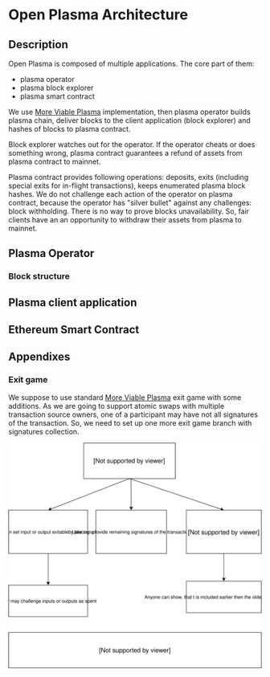 
# Open Plasma Architecture

  

## Description

Open Plasma is composed of multiple applications. The core part of them:

  - plasma operator
  - plasma block explorer
  - plasma smart contract

We use [More Viable Plasma](https://ethresear.ch/t/more-viable-plasma/2160) implementation, then plasma operator builds plasma chain, deliver blocks to the client application (block explorer) and hashes of blocks to plasma contract.

Block explorer watches out for the operator. If the operator cheats or does something wrong, plasma contract guarantees a refund of assets from plasma contract to mainnet.

Plasma contract provides following operations: deposits, exits (including special exits for in-flight transactions), keeps enumerated plasma block hashes. We do not challenge each action of the operator on plasma contract, because the operator has "silver bullet" against any challenges: block withholding. There is no way to prove blocks unavailability. So, fair clients have an an opportunity to withdraw their assets from plasma to mainnet.

## Plasma Operator

  

### Block structure

  
  

## Plasma client application

  

## Ethereum Smart Contract

  

## Appendixes

  

### Exit game

  

We suppose to use standard [More Viable Plasma](https://ethresear.ch/t/more-viable-plasma/2160) exit game with some additions. As we are going to support atomic swaps with multiple transaction source owners, one of a participant may have not all signatures of the transaction. So, we need to set up one more exit game branch with signatures collection.

  

![exit game schema](https://raw.githubusercontent.com/BANKEX/plasma-research/master/docs/assets/plasma_exit_game.svg?sanitize=true)
